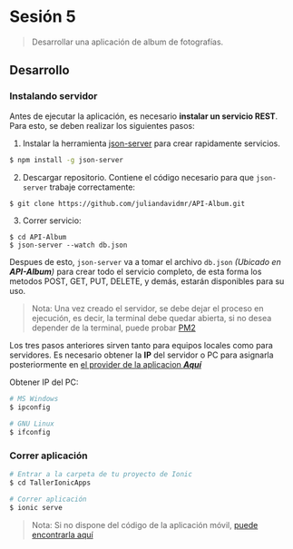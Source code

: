 # **Sesión 5**

> Desarrollar una aplicación de album de fotografías.

## **Desarrollo**


### **Instalando servidor**

Antes de ejecutar la aplicación, es necesario **instalar
un servicio REST**. Para esto, se deben realizar los
siguientes pasos: 

1. Instalar la herramienta [json-server](https://github.com/typicode/json-server) para 
crear rapidamente servicios.

```bash
$ npm install -g json-server
```

2. Descargar repositorio. Contiene el código necesario para
que `json-server` trabaje correctamente:

```bash
$ git clone https://github.com/juliandavidmr/API-Album.git
```

3. Correr servicio:
```
$ cd API-Album
$ json-server --watch db.json
```
Despues de esto, `json-server` va a tomar el archivo `db.json` _(Ubicado en **API-Album**)_ para crear todo el servicio completo, de esta forma los metodos POST, GET, PUT, DELETE, y demás, estarán disponibles para su uso.

> Nota: Una vez creado el servidor, se debe dejar el proceso en ejecución, es decir, la terminal debe quedar abierta, si no desea depender de la terminal, puede probar [PM2](http://pm2.keymetrics.io)

Los tres pasos anteriores sirven tanto para equipos locales como para servidores. Es necesario obtener la **IP** del servidor o PC para asignarla posteriormente en [el provider de la aplicacion __*Aquí*__](https://github.com/juliandavidmr/TallerAppsIonic/blob/96727b31b1037e722228ef04096b264d0588f1f4/src/providers/fotos-api.ts#L14)

Obtener IP del PC:
```bash
# MS Windows
$ ipconfig

# GNU Linux
$ ifconfig
```

### **Correr aplicación**

```bash
# Entrar a la carpeta de tu proyecto de Ionic
$ cd TallerIonicApps

# Correr aplicación
$ ionic serve
```

> Nota: Si no dispone del código de la aplicación móvil, [puede encontrarla aquí](https://github.com/juliandavidmr/TallerAppsIonic/tree/96727b31b1037e722228ef04096b264d0588f1f4)